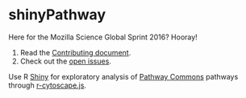 # shinyPathway

Here for the Mozilla Science Global Sprint 2016? Hooray! 

1. Read the [Contributing document](CONTRIBUTING.md).
2. Check out the [open issues](https://github.com/kdaily/shinyPathway/issues).

Use R [Shiny](https://shiny.rstudio.com) for exploratory analysis of [Pathway Commons](http://www.pathwaycommons.org/) pathways through [r-cytoscape.js](https://github.com/cytoscape/r-cytoscape.js).
